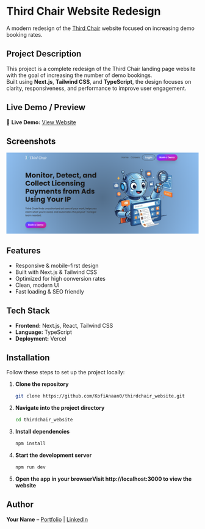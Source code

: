 # Third Chair Website Redesign
A modern redesign of the [Third Chair](https://usethirdchair.com/) website focused on increasing demo booking rates.

## Project Description
This project is a complete redesign of the Third Chair landing page website with the goal of increasing the number of demo bookings.  
Built using **Next.js**, **Tailwind CSS**, and **TypeScript**, the design focuses on clarity, responsiveness, and performance to improve user engagement.

## Live Demo / Preview
🔗 **Live Demo:** [View Website](https://your-live-link.com)

## Screenshots
![Homepage Screenshot](screenshots/homepage.PNG)

## Features
- Responsive & mobile-first design
- Built with Next.js & Tailwind CSS
- Optimized for high conversion rates
- Clean, modern UI
- Fast loading & SEO friendly

## Tech Stack
- **Frontend:** Next.js, React, Tailwind CSS
- **Language:** TypeScript
- **Deployment:** Vercel

## Installation
Follow these steps to set up the project locally:

1. **Clone the repository**

   ```bash
   git clone https://github.com/KofiAnaan0/thirdchair_website.git

2. **Navigate into the project directory**

   ```bash
   cd thirdchair_website

3. **Install dependencies**

   ```bash
   npm install

4. **Start the development server**

   ```bash
   npm run dev

5. **Open the app in your browserVisit http://localhost:3000 to view the website**

## Author
**Your Name** – [Portfolio](https://github.com/KofiAnaan0) | [LinkedIn](https://linkedin.com/in/isadru-santos/)

